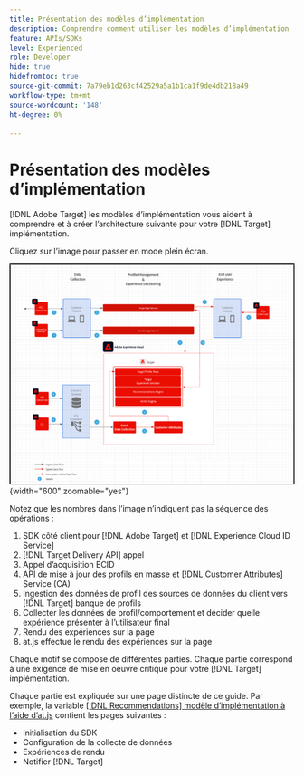 ```yaml
---
title: Présentation des modèles d’implémentation
description: Comprendre comment utiliser les modèles d’implémentation
feature: APIs/SDKs
level: Experienced
role: Developer
hide: true
hidefromtoc: true
source-git-commit: 7a79eb1d263cf42529a5a1b1ca1f9de4db218a49
workflow-type: tm+mt
source-wordcount: '148'
ht-degree: 0%

---
```


# Présentation des modèles d’implémentation

[!DNL Adobe Target] les modèles d’implémentation vous aident à comprendre et à créer l’architecture suivante pour votre [!DNL Target] implémentation.

Cliquez sur l’image pour passer en mode plein écran.

![Diagramme d’architecture Adobe Target](/help/dev/patterns/assets/architecture-chart.png){width="600" zoomable="yes"}

Notez que les nombres dans l’image n’indiquent pas la séquence des opérations :

1. SDK côté client pour [!DNL Adobe Target] et [!DNL Experience Cloud ID Service]
1. [!DNL Target Delivery API] appel
1. Appel d’acquisition ECID
1. API de mise à jour des profils en masse et [!DNL Customer Attributes] Service (CA)
1. Ingestion des données de profil des sources de données du client vers [!DNL Target] banque de profils
1. Collecter les données de profil/comportement et décider quelle expérience présenter à l’utilisateur final
1. Rendu des expériences sur la page
1. at.js effectue le rendu des expériences sur la page

Chaque motif se compose de différentes parties. Chaque partie correspond à une exigence de mise en oeuvre critique pour votre [!DNL Target] implémentation.

Chaque partie est expliquée sur une page distincte de ce guide. Par exemple, la variable [[!DNL Recommendations] modèle d’implémentation à l’aide d’at.js](/help/dev/patterns/recs-atjs/recs-implementation-pattern-atjs.md) contient les pages suivantes :

* Initialisation du SDK
* Configuration de la collecte de données
* Expériences de rendu
* Notifier [!DNL Target]

